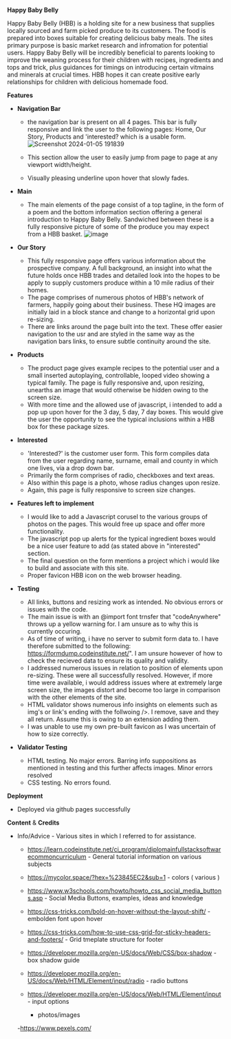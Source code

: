 **Happy Baby Belly**

Happy Baby Belly (HBB) is a holding site for a new business that supplies locally sourced and farm picked produce to its customers. The food is prepared into boxes suitable for creating delicious baby meals. The sites primary purpose is basic market research and infromation for potential users. Happy Baby Belly will be incredibly beneficial to parents looking to improve the weaning process for their children with recipes, ingredients and tops and trick, plus guidances for timings on introducing certain vitmains and minerals at crucial times. HBB hopes it can create positive early relationships for children with delicious homemade food.

**Features**

* **Navigation Bar**
  - the navigation bar is present on all 4 pages. This bar is fully responsive and link the user to the following pages: Home, Our Story, Products and 'interested? which is a usable form.![Screenshot 2024-01-05 191839](https://github.com/SamYatesSmith/BabyFoodBoxes/assets/109161693/7d18eac0-737b-471a-abaf-2f6d8be42539)
  
  - This section allow the user to easily jump from page to page at any viewport width/height.

  - Visually pleasing underline upon hover that slowly fades.

* **Main**

  - The main elements of the page consist of a top tagline, in the form of a poem and the bottom information section offering a general introduction to Happy Baby Belly.  Sandwiched between these is a fully responsive picture of some of the produce you may expect from a HBB basket. 
![image](https://github.com/SamYatesSmith/BabyFoodBoxes/assets/109161693/7a54cadb-f622-462a-8bc2-1d2d46da3340)

* **Our Story**
  - This fully responsive page offers various information about the prospective company.  A full background, an insight into what the future holds once HBB trades and detailed look into the hopes to be apply to supply customers produce within a 10 mile radius of their homes. 
  - The page comprises of numerous photos of HBB's network of farmers, happily going about their business.  These HQ images are initially laid in a block stance and change to a horizontal grid upon re-sizing.
  - There are links around the page built into the text.  These offer easier navigation to the usr and are styled in the same way as the navigation bars links, to ensure subtle continuity around the site.

* **Products**
  - The product page gives example recipes to the potential user and a small inserted autoplaying, controllable, looped video showing a typical family. The page is fully responsive and, upon resizing, unearths an image that would otherwise be hidden owing to the screen size.
  - With more time and the allowed use of javascript, i intended to add a pop up upon hover for the 3 day, 5 day, 7 day boxes.  This would give the user the opportunity to see the typical inclusions within a HBB box for these package sizes.
 
* **Interested**
  - 'Interested?' is the customer user form.  This form compiles data from the user regarding name, surname, email and county in which one lives, via a drop down bar.
  - Primarily the form comprises of radio, checkboxes and text areas.
  - Also within this page is a photo, whose radius changes upon resize.
  - Again, this page is fully responsive to screen size changes.
 
* **Features left to implement**
  - I would like to add a Javascript corusel to the various groups of photos on the pages.  This would free up space and offer more functionality.
  - The javascript pop up alerts for the typical ingredient boxes would be a nice user feature to add (as stated above in "interested" section.
  - The final question on the form mentions a project which i would like to build and associate with this site.
  - Proper favicon HBB icon on the web browser heading.
 
* **Testing**
  - All links, buttons and resizing work as intended.  No obvious errors or issues with the code.
  - The main issue is with an @import font trnsfer that "codeAnywhere" throws up a yellow warning for. I am unsure as to why this is currently occuring.
  - As of time of writing, i have no server to submit form data to.  I have therefore submitted to the following: https://formdump.codeinstitute.net/". I am unsure however of how to check the recieved data to ensure its quality and validity.
  - I addressed numerous issues in relation to position of elements upon re-sizing.  These were all successfully resolved.  However, if more time were available, i would address issues where at extremely large screen size, the images distort and become too large in comparison with the other elements of the site.
  - HTML validator shows numerous info insights on elements such as img's or link's ending with the follwoing />.  I remove, save and they all return. Assume this is owing to an extension adding them.
  - I was unable to use my own pre-built favicon as I was uncertain of how to size correctly.

* **Validator Testing**
  - HTML testing. No major errors. Barring info suppositions as mentioned in testing and this further affects images.  Minor errors resolved 
  - CSS testing. No errors found.

**Deployment**

 - Deployed via github pages successfully

**Content**  &  **Credits**

* Info/Advice - Various sites in which I referred to for assistance.

  - https://learn.codeinstitute.net/ci_program/diplomainfullstacksoftwarecommoncurriculum - General tutorial information on various subjects

  - https://mycolor.space/?hex=%23845EC2&sub=1 - colors ( various )

  - https://www.w3schools.com/howto/howto_css_social_media_buttons.asp - Social Media Buttons, examples, ideas and knowledge

  - https://css-tricks.com/bold-on-hover-without-the-layout-shift/ - embolden font upon hover

  - https://css-tricks.com/how-to-use-css-grid-for-sticky-headers-and-footers/ - Grid tmeplate structure for footer

  - https://developer.mozilla.org/en-US/docs/Web/CSS/box-shadow - box shadow guide

  - https://developer.mozilla.org/en-US/docs/Web/HTML/Element/input/radio - radio buttons

  - https://developer.mozilla.org/en-US/docs/Web/HTML/Element/input - input options

    - photos/images

  -https://www.pexels.com/




 


